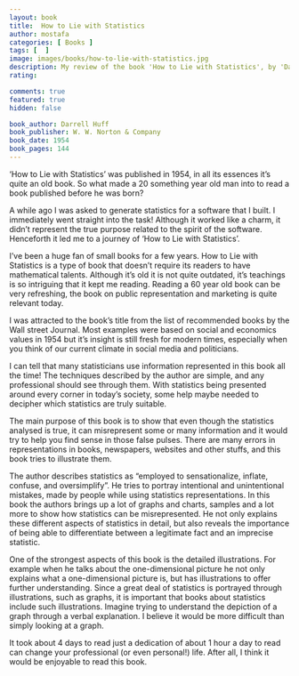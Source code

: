 ```yaml
---
layout: book
title:  How to Lie with Statistics
author: mostafa
categories: [ Books ]
tags: [  ]
image: images/books/how-to-lie-with-statistics.jpg
description: My review of the book 'How to Lie with Statistics', by 'Darrell Huff'
rating:

comments: true
featured: true
hidden: false

book_author: Darrell Huff
book_publisher: W. W. Norton & Company
book_date: 1954
book_pages: 144
---
```


‘How to Lie with Statistics’ was published in 1954, in all its essences it’s quite an old book. So what made a 20 something year old man into to read a book published before he was born?

A while ago I was asked to generate statistics for a software that I built.
I immediately went straight into the task! Although it worked like a charm, it didn’t represent the true purpose related to the spirit of the software. Henceforth it led me to a journey of ‘How to Lie with Statistics’.

I’ve been a huge fan of small books for a few years. How to Lie with Statistics is a type of book that doesn’t require its readers to have mathematical talents.
Although it’s old it is not quite outdated, it’s teachings is so intriguing that it kept me reading.
Reading a 60 year old book can be very refreshing, the book on public representation and marketing is quite relevant today.

I was attracted to the book’s title from the list of recommended books by the Wall street Journal. Most examples were based on social and economics values in 1954 but it’s insight is still fresh for modern times, especially when you think of our current climate in social media and politicians.

I can tell that many statisticians use information represented in this book all the time! The techniques described by the author are simple, and any professional should see through them. With statistics being presented around every corner in today’s society, some help maybe needed to decipher which statistics are truly suitable.

The main purpose of this book is to show that even though the statistics analysed is true, it can misrepresent some or many information and it would try to help you find sense in those false pulses. There are many errors in representations in books, newspapers, websites and other stuffs, and this book tries to illustrate them.

The author describes statistics as “employed to sensationalize, inflate, confuse, and oversimplify”. He tries to portray intentional and unintentional mistakes, made by people while using statistics representations. In this book the authors brings up a lot of graphs and charts, samples and a lot more to show how statistics can be misrepresented.
He not only explains these different aspects of statistics in detail, but also reveals the importance of being able to differentiate between a legitimate fact and an imprecise statistic.

One of the strongest aspects of this book is the detailed illustrations. For example when he talks about the one-dimensional picture he not only explains what a one-dimensional picture is, but has illustrations to offer further understanding. Since a great deal of statistics is portrayed through illustrations, such as graphs, it is important that books about statistics include such illustrations. Imagine trying to understand the depiction of a graph through a verbal explanation. I believe it would be more difficult than simply looking at a graph.

It took about 4 days to read just a dedication of about 1 hour a day to read can change your professional (or even personal!) life. After all, I think it would be enjoyable to read this book.
